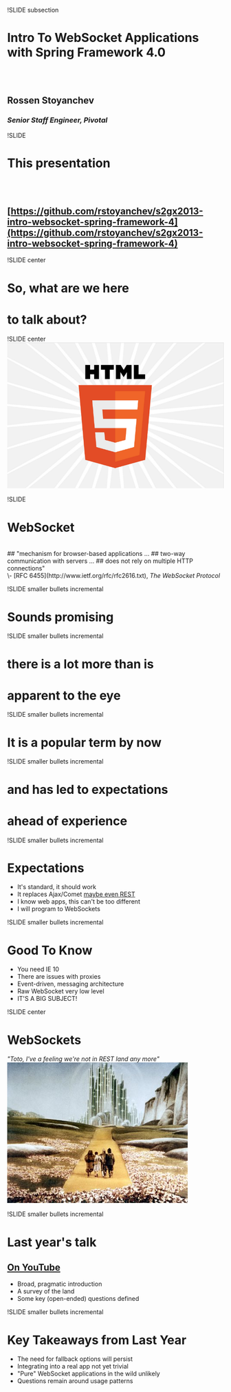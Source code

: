 !SLIDE subsection

# Intro To WebSocket Applications with Spring Framework 4.0
<br><br>
## Rossen Stoyanchev
### _Senior Staff Engineer, Pivotal_

!SLIDE
# This presentation
<br><br>
## [https://github.com/rstoyanchev/s2gx2013-intro-websocket-spring-framework-4](https://github.com/rstoyanchev/s2gx2013-intro-websocket-spring-framework-4)

!SLIDE center
# So, what are we here 
# to talk about?

!SLIDE center
![HTML5 logo](html5.png)

!SLIDE
# WebSocket
<br>
## "mechanism for browser-based applications ...
## two-way communication with servers ...
## does not rely on multiple HTTP connections"
<br>
\- [RFC 6455](http://www.ietf.org/rfc/rfc2616.txt), <i>The WebSocket Protocol</i>

!SLIDE smaller bullets incremental
# Sounds promising

!SLIDE smaller bullets incremental
# there is a lot more than is
# apparent to the eye

!SLIDE smaller bullets incremental
# It is a popular term by now

!SLIDE smaller bullets incremental
# and has led to expectations
# ahead of experience

!SLIDE smaller bullets incremental
# Expectations

* It's standard, it should work
* It replaces Ajax/Comet [maybe even REST](http://www.infoq.com/news/2012/02/websockets-rest)
* I know web apps, this can't be too different
* I will program to WebSockets

!SLIDE smaller bullets incremental
# Good To Know

* You need IE 10
* There are issues with proxies
* Event-driven, messaging architecture
* Raw WebSocket very low level
* IT'S A BIG SUBJECT!

!SLIDE center
# WebSockets
_"Toto, I've a feeling we're not in REST land any more"_
<br>
![Wizard of Oz](WizardYellowBrick.jpg)

!SLIDE smaller bullets incremental
# Last year's talk
## [On YouTube](http://www.youtube.com/watch?v=z-CYO1ABCp4)

* Broad, pragmatic introduction
* A survey of the land
* Some key (open-ended) questions defined

!SLIDE smaller bullets incremental
# Key Takeaways from Last Year

* The need for fallback options will persist
* Integrating into a real app not yet trivial
* "Pure" WebSocket applications in the wild unlikely
* Questions remain around usage patterns






